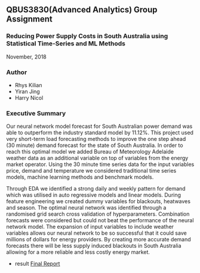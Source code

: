 ## QBUS3830(Advanced Analytics) Group Assignment
### Reducing Power Supply Costs in South Australia using Statistical Time-Series and ML Methods

November, 2018

### Author
- Rhys Kilian 
- Yiran Jing
- Harry Nicol

### Executive Summary
Our neural network model forecast for South Australian power demand was able to outperform the industry standard model by 11.12%. This project used very short-term load forecasting methods to improve the one step ahead (30 minute) demand forecast for the state of South Australia. In order to reach this optimal model we added Bureau of Meteorology Adelaide weather data as an additional variable on top of variables from the energy market operator. Using the 30 minute time series data for the input variables price, demand and temperature we considered traditional time series models, machine learning methods and benchmark models.

Through EDA we identified a strong daily and weekly pattern for demand which was utilised in auto regressive models and linear models. During feature engineering we created dummy variables for blackouts, heatwaves and season. The optimal neural network was identified through a randomised grid search cross validation of hyperparameters. Combination forecasts were considered but could not beat the performance of the neural network model. The expansion of input variables to include weather variables allows our neural network to be so successful that it could save millions of dollars for energy providers. By creating more accurate demand forecasts there will be less supply induced blackouts in South Australia allowing for a more reliable and less costly energy market.


- result [Final Report](TimeSeriesAnalysis/MachineLearningTimeSeries/Report.pdf)

